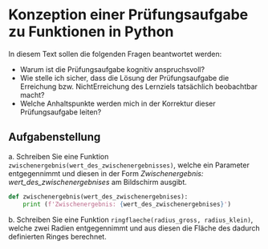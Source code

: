 # Konzeption einer Prüfungsaufgabe zu Funktionen in Python

In diesem Text sollen die folgenden Fragen beantwortet werden:

- Warum ist die Prüfungsaufgabe kognitiv anspruchsvoll?
- Wie stelle ich sicher, dass die Lösung der Prüfungsaufgabe die
  Erreichung bzw. NichtErreichung des Lernziels tatsächlich beobachtbar
  macht?
- Welche Anhaltspunkte werden mich in der Korrektur dieser
  Prüfungsaufgabe leiten?

## Aufgabenstellung

a. Schreiben Sie eine Funktion
   `zwischenergebnis(wert_des_zwischenergebnisses)`, welche ein Parameter
   entgegennimmt und diesen in der Form *Zwischenergebnis:
   wert_des_zwischenergebnises* am Bildschirm ausgibt.

   ```Python
   def zwischenergebnis(wert_des_zwischenergebnises):
       print (f'Zwischenergebnis: {wert_des_zwischenergebnises}')
   ```

b. Schreiben Sie eine Funktion `ringflaeche(radius_gross,
radius_klein)`, welche zwei Radien entgegennimmt und aus diesen die
Fläche des dadurch definierten Ringes berechnet.

